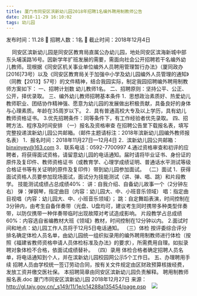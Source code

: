 ```yaml
---
title: 厦门市同安区滨新幼儿园2018年招聘1名编外聘用制教师公告
date: 2018-11-29 16:10:02
tags: 幼儿园
---
```

发布时间：11.28   🌟   招聘人数：1名   🌈   截止时间：2018年12月4日
<!-- more -->

 
 
同安区滨新幼儿园是同安区教育局直属公办幼儿园，地处同安区滨海新城中部东头埔溪路16号。因新学年扩班发展的需要，需面向社会公开招聘若干名编外幼儿教师。现根据《同安区机关事业单位编外人员聘用管理暂行办法》（厦同政办[2016]73号）以及《同安区教育局关于加强中小学及幼儿园编外人员管理的通知》（同教【2013】57号）的文件精神，结合我园实际，制定我园招聘编外聘用制教师方案如下：
一、招聘计划数
幼儿教师1名。
二、招聘原则：坚持公平、公正、公开，择优录取。
三、编外幼儿教师招聘基本条件
1．思想政治素质好、热爱幼儿教师职业、团结协作精神强、愿意为幼儿园的发展做出积极贡献，具备良好的身体与心理素质。年龄在35周岁以下。
2．具有普通高校大专及以上学历，具有幼儿教师资格证书。
3.优先招聘条件：同等条件下，有工作经验者优先录取。
四、招聘方法、程序及时间安排
（一）报名及资格审查
在招聘公告里下载报名表，填写完整投递滨新幼儿园公共邮箱。（邮件主题请标注：2018年滨新幼儿园编外教师报名表）
1．报名时间：2018年11月27日—12月4日
2．滨新幼儿园公共邮箱：binxinyey@163.com
3．联系电话：0592-7700997
4.通过资格审查和初评的应聘者，将获得面试资格，请留意幼儿园的电话通知。届时请将毕业证书、身份证的原件及复印件、教师资格证书（或教育学、心理学成绩证明、普通话水平测试等级合格证书等有关证明的原件及复印件）带到幼儿园参加面试。
（二）面试
1．获得面试资格人员要参加现场面试，面试分为技能测试（讲、弹、唱、跳）和片段教学。
技能测试成绩占总成绩40%：
讲：自我介绍、自备幼儿故事一个（2分钟左右）
弹：弹钢琴，指定曲目（内容：幼儿园大、中、小班音乐领域）
唱：指定曲目视唱（内容：幼儿园大、中、小班音乐领域）；
跳：自定舞蹈表演，时间控制在3分钟内，由考生自备伴奏带（光盘、U盘均可，建议考生同时携带多种类型伴奏带，以防仅携带一种伴奏带临时出现故障对考试造成影响。
片段教学占总成绩60%：内容选自省编教材大班《领域》教材，时间控制在12分钟以内。
2.面试时间和地点：幼儿园工作人员将于12月5日电话通知。
（三）体检
按评委综合评分排名确定体检人员名单，由幼儿园统一组织拟录用的编外聘用制教师进行体检（按照《福建省教师资格申请人员体检标准及办法》的要求），所需费用自理。如拟录聘对象体检不合格，依面试成绩替补。
（四）录用
体检合格者确定招聘人员名单，将电话通知到个人，并在滨新幼儿园校园网公示5个工作日。
五、办理聘用手续
招聘人员由学校统一签订劳动合同，按有关文件规定由区财政预算核拨经费，发放工资并缴交医社保。
本招聘简章由同安区滨新幼儿园负责解释。
聘用制教师报名表.doc
厦门市同安区滨新幼儿园
2018年12月27日
来源：
http://gl.tajy.gov.cn/_s149/11/1e/c14288a135454/page.psp
 
 ![](https://cdn.weiweiblog.cn/20181015134814.png)
